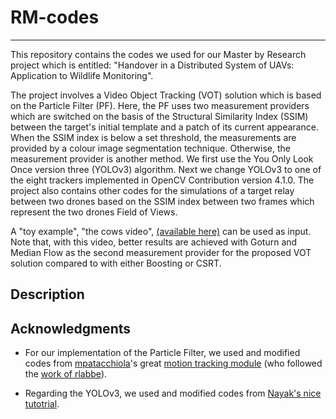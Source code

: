 # RM-codes
----------
This repository contains the codes we used for our Master by Research project which is entitled: "Handover in a Distributed System of UAVs: Application to Wildlife Monitoring".

The project involves a Video Object Tracking (VOT) solution which is based on the Particle Filter (PF). Here, the PF uses two measurement providers which are switched on the basis of the Structural Similarity Index (SSIM) between the target's initial template and a patch of its current appearance. When the SSIM index is below a set threshold, the measurements are provided by a colour image segmentation technique. Otherwise, the measurement provider is another method. We first use the You Only Look Once version three (YOLOv3) algorithm. Next we change YOLOv3 to one of the eight trackers implemented in OpenCV Contribution version 4.1.0. The project also contains other codes for the simulations of a target relay between two drones based on the SSIM index between two frames which represent the two drones Field of Views.

A "toy example", "the cows video", [(available here)](https://github.com/mpatacchiola/deepgaze/blob/master/examples/ex_particle_filter_object_tracking_video/cows.avi) can be used as input. Note that, with this video, better results are achieved with Goturn and Median Flow as the second measurement provider for the proposed VOT solution compared to with either Boosting or CSRT.


Description
-----------

Acknowledgments 
----------------
- For our implementation of the Particle Filter, we used and modified codes from [mpatacchiola](https://github.com/mpatacchiola)'s great [motion tracking module](https://github.com/mpatacchiola/deepgaze/blob/master/deepgaze/motion_tracking.py) (who followed the [work of rlabbe](https://github.com/rlabbe/Kalman-and-Bayesian-Filters-in-Python)).

- Regarding the YOLOv3, we used and modified codes from [Nayak's nice tutotrial](https://www.learnopencv.com/deep-learning-based-object-detection-using-yolov3-with-opencv-python-c/).
